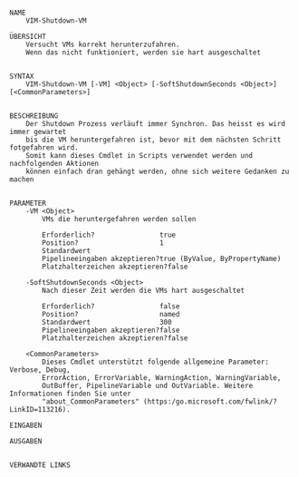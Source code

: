 ﻿```

NAME
    VIM-Shutdown-VM
    
ÜBERSICHT
    Versucht VMs korrekt herunterzufahren.
    Wenn das nicht funktioniert, werden sie hart ausgeschaltet
    
    
SYNTAX
    VIM-Shutdown-VM [-VM] <Object> [-SoftShutdownSeconds <Object>] [<CommonParameters>]
    
    
BESCHREIBUNG
    Der Shutdown Prozess verläuft immer Synchron. Das heisst es wird immer gewartet
    bis die VM heruntergefahren ist, bevor mit dem nächsten Schritt fotgefahren wird.
    Somit kann dieses Cmdlet in Scripts verwendet werden und nachfolgenden Aktionen
    können einfach dran gehängt werden, ohne sich weitere Gedanken zu machen
    

PARAMETER
    -VM <Object>
        VMs die heruntergefahren werden sollen
        
        Erforderlich?                true
        Position?                    1
        Standardwert                 
        Pipelineeingaben akzeptieren?true (ByValue, ByPropertyName)
        Platzhalterzeichen akzeptieren?false
        
    -SoftShutdownSeconds <Object>
        Nach dieser Zeit werden die VMs hart ausgeschaltet
        
        Erforderlich?                false
        Position?                    named
        Standardwert                 300
        Pipelineeingaben akzeptieren?false
        Platzhalterzeichen akzeptieren?false
        
    <CommonParameters>
        Dieses Cmdlet unterstützt folgende allgemeine Parameter: Verbose, Debug,
        ErrorAction, ErrorVariable, WarningAction, WarningVariable,
        OutBuffer, PipelineVariable und OutVariable. Weitere Informationen finden Sie unter 
        "about_CommonParameters" (https:/go.microsoft.com/fwlink/?LinkID=113216). 
    
EINGABEN
    
AUSGABEN
    
    
VERWANDTE LINKS



```

